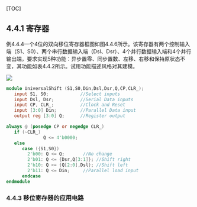 [TOC]

## 4.4.1 寄存器

例4.4.4一个4位的双向移位寄存器框图如图4.4.6所示。该寄存器有两个控制输入端（S1、S0）、两个串行数据输入端（Dsl、Dsr）、4个并行数据输入端和4个并行输出端，要求实现5种功能：异步置零、同步置数、左移、右移和保持原状态不变，其功能如表4.4.2所示。试用功能描述风格对其建模。

![](https://raw.githubusercontent.com/MigoXV/PicMD/master/image-20221010193440300.png?token=AZ2SONLBQJ6BRSKWUKGLEELDIQDNI)

```verilog
module UniversalShift (S1,S0,Din,Dsl,Dsr,Q,CP,CLR_);
   input S1, S0;            //Select inputs
   input Dsl, Dsr;          //Serial Data inputs      
   input CP, CLR_;          //Clock and Reset
   input [3:0] Din;         //Parallel Data input
   output reg [3:0] Q;      //Register output

always @ (posedge CP or negedge CLR_)
   if (~CLR_) 
              Q <= 4'b0000;  
   else
      case ({S1,S0})
        2'b00: Q <= Q;       //No change
        2'b01: Q <= {Dsr,Q[3:1]}; //Shift right
        2'b10: Q <= {Q[2:0],Dsl}; //Shift left
        2'b11: Q <= Din;     //Parallel load input
      endcase
endmodule 

```

### 4.4.3 移位寄存器的应用电路

